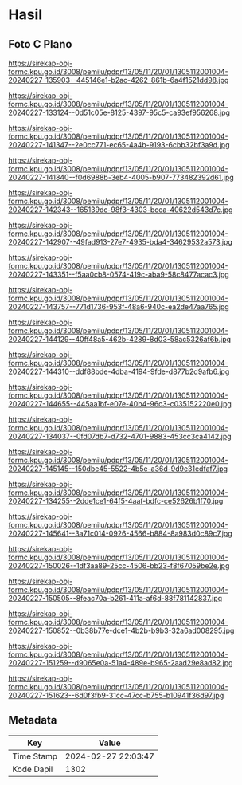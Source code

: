 # Hasil

## Foto C Plano

https://sirekap-obj-formc.kpu.go.id/3008/pemilu/pdpr/13/05/11/20/01/1305112001004-20240227-135903--445146e1-b2ac-4262-861b-6a4f1521dd98.jpg

https://sirekap-obj-formc.kpu.go.id/3008/pemilu/pdpr/13/05/11/20/01/1305112001004-20240227-133124--0d51c05e-8125-4397-95c5-ca93ef956268.jpg

https://sirekap-obj-formc.kpu.go.id/3008/pemilu/pdpr/13/05/11/20/01/1305112001004-20240227-141347--2e0cc771-ec65-4a4b-9193-6cbb32bf3a9d.jpg

https://sirekap-obj-formc.kpu.go.id/3008/pemilu/pdpr/13/05/11/20/01/1305112001004-20240227-141840--f0d6988b-3eb4-4005-b907-773482392d61.jpg

https://sirekap-obj-formc.kpu.go.id/3008/pemilu/pdpr/13/05/11/20/01/1305112001004-20240227-142343--165139dc-98f3-4303-bcea-40622d543d7c.jpg

https://sirekap-obj-formc.kpu.go.id/3008/pemilu/pdpr/13/05/11/20/01/1305112001004-20240227-142907--49fad913-27e7-4935-bda4-34629532a573.jpg

https://sirekap-obj-formc.kpu.go.id/3008/pemilu/pdpr/13/05/11/20/01/1305112001004-20240227-143351--f5aa0cb8-0574-419c-aba9-58c8477acac3.jpg

https://sirekap-obj-formc.kpu.go.id/3008/pemilu/pdpr/13/05/11/20/01/1305112001004-20240227-143757--771d1736-953f-48a6-940c-ea2de47aa765.jpg

https://sirekap-obj-formc.kpu.go.id/3008/pemilu/pdpr/13/05/11/20/01/1305112001004-20240227-144129--40ff48a5-462b-4289-8d03-58ac5326af6b.jpg

https://sirekap-obj-formc.kpu.go.id/3008/pemilu/pdpr/13/05/11/20/01/1305112001004-20240227-144310--ddf88bde-4dba-4194-9fde-d877b2d9afb6.jpg

https://sirekap-obj-formc.kpu.go.id/3008/pemilu/pdpr/13/05/11/20/01/1305112001004-20240227-144655--445aa1bf-e07e-40b4-96c3-c035152220e0.jpg

https://sirekap-obj-formc.kpu.go.id/3008/pemilu/pdpr/13/05/11/20/01/1305112001004-20240227-134037--0fd07db7-d732-4701-9883-453cc3ca4142.jpg

https://sirekap-obj-formc.kpu.go.id/3008/pemilu/pdpr/13/05/11/20/01/1305112001004-20240227-145145--150dbe45-5522-4b5e-a36d-9d9e31edfaf7.jpg

https://sirekap-obj-formc.kpu.go.id/3008/pemilu/pdpr/13/05/11/20/01/1305112001004-20240227-134255--2dde1ce1-64f5-4aaf-bdfc-ce52626b1f70.jpg

https://sirekap-obj-formc.kpu.go.id/3008/pemilu/pdpr/13/05/11/20/01/1305112001004-20240227-145641--3a71c014-0926-4566-b884-8a983d0c89c7.jpg

https://sirekap-obj-formc.kpu.go.id/3008/pemilu/pdpr/13/05/11/20/01/1305112001004-20240227-150026--1df3aa89-25cc-4506-bb23-f8f67059be2e.jpg

https://sirekap-obj-formc.kpu.go.id/3008/pemilu/pdpr/13/05/11/20/01/1305112001004-20240227-150505--8feac70a-b261-411a-af6d-88f781142837.jpg

https://sirekap-obj-formc.kpu.go.id/3008/pemilu/pdpr/13/05/11/20/01/1305112001004-20240227-150852--0b38b77e-dce1-4b2b-b9b3-32a6ad008295.jpg

https://sirekap-obj-formc.kpu.go.id/3008/pemilu/pdpr/13/05/11/20/01/1305112001004-20240227-151259--d9065e0a-51a4-489e-b965-2aad29e8ad82.jpg

https://sirekap-obj-formc.kpu.go.id/3008/pemilu/pdpr/13/05/11/20/01/1305112001004-20240227-151623--6d0f3fb9-31cc-47cc-b755-b10941f36d97.jpg


## Metadata

| Key        | Value               |
| ---------- | ------------------- |
| Time Stamp | 2024-02-27 22:03:47 |
| Kode Dapil | 1302                |



